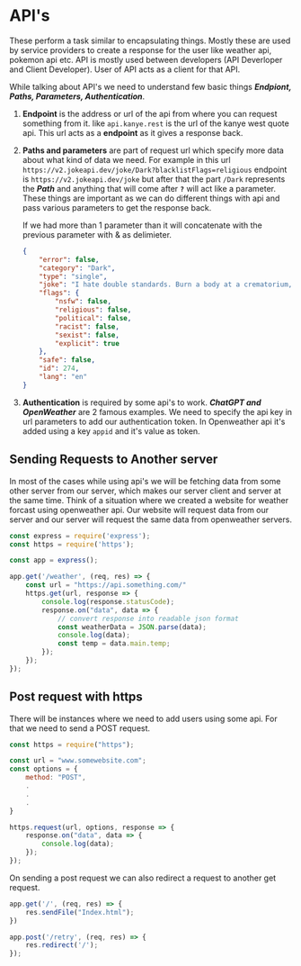 # API's

These perform a task similar to encapsulating things. Mostly these are used by service providers to create a response for the user like weather api, pokemon api etc. API is mostly used between developers (API Deverloper and Client Developer). User of API acts as a client for that API.

While talking about API's we need to understand few basic things ***Endpiont, Paths, Parameters, Authentication***.

1. **Endpoint** is the address or url of the api from where you can request something from it. like `api.kanye.rest` is the url of the kanye west quote api. This url acts as a **endpoint** as it gives a response back.

2. **Paths and parameters** are part of request url which specify more data about what kind of data we need. For example in this url `https://v2.jokeapi.dev/joke/Dark?blacklistFlags=religious` endpoint is `https://v2.jokeapi.dev/joke` but after that the part `/Dark` represents the ***Path*** and anything that will come after **`?`** will act like a parameter. These things are important as we can do different things with api and pass various parameters to get the response back. 

   If we had more than 1 parameter than it will concatenate with the previous parameter with & as delimieter.

   ```json
   {
       "error": false,
       "category": "Dark",
       "type": "single",
       "joke": "I hate double standards. Burn a body at a crematorium, you're \"being a respectful friend.\" Do it at home and you're \"destroying evidence.\"",
       "flags": {
           "nsfw": false,
           "religious": false,
           "political": false,
           "racist": false,
           "sexist": false,
           "explicit": true
       },
       "safe": false,
       "id": 274,
       "lang": "en"
   }
   ```

3. **Authentication** is required by some api's to work. ***ChatGPT and OpenWeather*** are 2 famous examples. We need to specify the api key in url parameters to add our authentication token. In Openweather api it's added using a key `appid` and it's value as token.



## Sending Requests to Another server

In most of the cases while using api's we will be fetching data from some other server from our server, which makes our server client and server at the same time. Think of a situation where we created a website for weather forcast using openweather api. Our website will request data from our server and our server will request the same data from openweather servers.

```javascript
const express = require('express');
const https = require('https');

const app = express();

app.get('/weather', (req, res) => {
    const url = "https://api.something.com/"
    https.get(url, response => {
        console.log(response.statusCode);
        response.on("data", data => {
            // convert response into readable json format
        	const weatherData = JSON.parse(data);
            console.log(data);
            const temp = data.main.temp;
        });
    });
});
```



## Post request with https

There will be instances where we need to add users using some api. For that we need to send a POST request. 

```javascript
const https = require("https");

const url = "www.somewebsite.com";
const options = {
    method: "POST",
    .
    .
    .
}

https.request(url, options, response => {
    response.on("data", data => {
        console.log(data);
    });
});
```



On sending a post request we can also redirect a request to another get request.

```javascript
app.get('/', (req, res) => {
    res.sendFile("Index.html");
})

app.post('/retry', (req, res) => {
    res.redirect('/');
});
```

